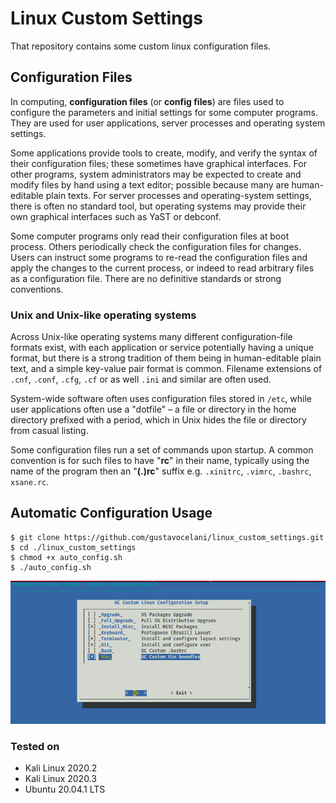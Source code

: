 
# Linux Custom Settings

That repository contains some custom linux configuration files.


## Configuration Files
In computing, **configuration files** (or **config files**) are files used to configure the parameters and initial settings for some computer programs. They are used for user applications, server processes and operating system settings.

Some applications provide tools to create, modify, and verify the syntax of their configuration files; these sometimes have graphical interfaces. For other programs, system administrators may be expected to create and modify files by hand using a text editor; possible because many are human-editable plain texts. For server processes and operating-system settings, there is often no standard tool, but operating systems may provide their own graphical interfaces such as YaST or debconf.

Some computer programs only read their configuration files at boot process. Others periodically check the configuration files for changes. Users can instruct some programs to re-read the configuration files and apply the changes to the current process, or indeed to read arbitrary files as a configuration file. There are no definitive standards or strong conventions.

### Unix and Unix-like operating systems

Across Unix-like operating systems many different configuration-file formats exist, with each application or service potentially having a unique format, but there is a strong tradition of them being in human-editable plain text, and a simple key-value pair format is common. Filename extensions of `.cnf`, `.conf`, `.cfg`, `.cf` or as well `.ini` and similar are often used.

System-wide software often uses configuration files stored in `/etc`, while user applications often use a "dotfile" – a file or directory in the home directory prefixed with a period, which in Unix hides the file or directory from casual listing.

Some configuration files run a set of commands upon startup. A common convention is for such files to have "**rc**" in their name, typically using the name of the program then an "**(.)rc**" suffix e.g. `.xinitrc`, `.vimrc`, `.bashrc`, `xsane.rc`.


## Automatic Configuration Usage

```
$ git clone https://github.com/gustavocelani/linux_custom_settings.git
$ cd ./linux_custom_settings
$ chmod +x auto_config.sh
$ ./auto_config.sh
```

![Alt text](auto_config_usage.png?raw=true "Automatic Configuration Usage")

### Tested on

* Kali Linux 2020.2
* Kali Linux 2020.3
* Ubuntu 20.04.1 LTS

